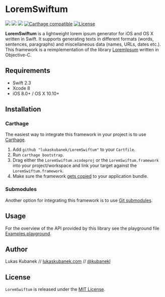 # LoremSwiftum

[![](https://img.shields.io/github/release/lukaskubanek/LoremSwiftum.svg?style=flat-square)](https://github.com/lukaskubanek/LoremSwiftum/releases) [![](https://img.shields.io/badge/Swift-3.1-orange.svg?style=flat-square)](https://developer.apple.com/swift/) ![](https://img.shields.io/badge/platform-macOS/iOS-yellowgreen.svg?style=flat-square) [![](https://img.shields.io/badge/Carthage-compatible-4BC51D.svg?style=flat-square "Carthage compatible")](https://github.com/Carthage/Carthage) [![](https://img.shields.io/badge/license-MIT-lightgrey.svg?style=flat-square "License")](LICENSE.md)

**LoremSwiftum** is a lightweight lorem ipsum generator for iOS and OS X written in Swift. It supports generating texts in different formats (words, sentences, paragraphs) and miscellaneous data (names, URLs, dates etc.). This framework is a reimplementation of the library [LoremIpsum](https://github.com/lukaskubanek/LoremIpsum) written in Objective-C.

## Requirements

- Swift 2.3
- Xcode 8
- iOS 8.0+ / OS X 10.10+

## Installation

### Carthage

The easiest way to integrate this framework in your project is to use [Carthage](https://github.com/Carthage/Carthage/).

1. Add `github "lukaskubanek/LoremSwiftum"` to your `Cartfile`.
2. Run `carthage bootstrap`.
3. Drag either the `LoremSwiftum.xcodeproj` or the `LoremSwiftum.framework` into your project/workspace and link your target against the `LoremSwiftum.framework`.
4. Make sure the framework [gets copied](https://github.com/Carthage/Carthage#adding-frameworks-to-an-application) to your application bundle.

### Submodules

Another option for integrating this framework is to use [Git submodules](http://git-scm.com/book/en/v2/Git-Tools-Submodules).

## Usage

For the overview of the API provided by this library see the playground file [Examples.playground](Examples/LoremSwiftum.playground/Contents.swift).

## Author

Lukas Kubanek // [lukaskubanek.com](http://lukaskubanek.com) // [@kubanekl](https://twitter.com/kubanekl)

## License

`LoremSwiftum` is released under the [MIT License](LICENSE.md).
